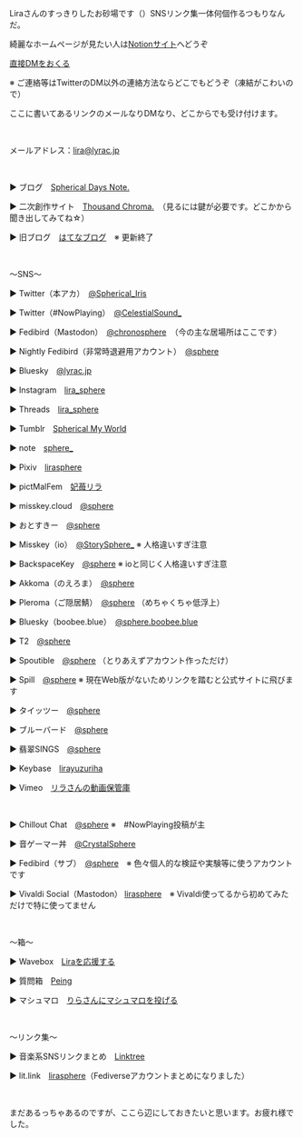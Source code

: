 <html>
  <head>
    <meta charset="utf-8">
    <body>
    <link rel="stylesheet" href="styles.css">
    <link rel="apple-touch-icon" sizes="180x180" href="/apple-touch-icon.png">
    <link rel="icon" type="image/png" sizes="32x32" href="/favicon-32x32.png">
    <link rel="icon" type="image/png" sizes="16x16" href="/favicon-16x16.png">
    <link rel="manifest" href="/site.webmanifest">
    <link rel="mask-icon" href="/safari-pinned-tab.svg" color="#ff3399">
    <link rel="shortcut icon" type="image/x-icon" href="path/to/favicon.ico">
    <meta name="msapplication-TileColor" content="#da532c">
    <meta name="theme-color" content="#ffffff">
    </body>
</head>
</html>

<p>Liraさんのすっきりしたお砂場です（）SNSリンク集一体何個作るつもりなんだ。</p>
<p>綺麗なホームページが見たい人は<a href="https://lyrac.notion.site/LiRA-s-Landscape-0ffb6d02f6f84a71b941f3c1af64e903">Notionサイト</a>へどうぞ</p>
<p><a href="https://simplex.chat/contact#/?v=1-2&smp=smp%3A%2F%2F0YuTwO05YJWS8rkjn9eLJDjQhFKvIYd8d4xG8X1blIU%3D%40smp8.simplex.im%2FghhHvnU8JLndYcgoglxa5ANAA3O5AOno%23%2F%3Fv%3D1-2%26dh%3DMCowBQYDK2VuAyEApd2yjefq4AMV8Gd4lH2WHFaKkIaMECkAwZ7FUm6XDWY%253D%26srv%3Dbeccx4yfxxbvyhqypaavemqurytl6hozr47wfc7uuecacjqdvwpw2xid.onion">直接DMをおくる</a></p>

<p>※ ご連絡等はTwitterのDM以外の連絡方法ならどこでもどうぞ（凍結がこわいので）</p>
<p>ここに書いてあるリンクのメールなりDMなり、どこからでも受け付けます。</p>

<p> </p>

<p>メールアドレス：<a href="mailto:lira@lyrac.jp">lira@lyrac.jp</a></p>
<p> </p>
<p>▶️ ブログ　<a href="https://blog.lyrac.jp/">Spherical Days Note.</a></p>
<p>▶️ 二次創作サイト　<a href="https://plus.fm-p.jp/u/thousandchroma">Thousand Chroma.</a>　（見るには鍵が必要です。どこかから聞き出してみてね☆）</p>
<p>▶️ 旧ブログ　<a href="https://sphericaltears.hatenablog.com/">はてなブログ</a>　※ 更新終了</p>
<p> </p>
<p>〜SNS〜</p>
<p>▶️ Twitter（本アカ）　<a href="https://twitter.com/Spherical_Iris" rel="me">@Spherical_Iris</a></p>
<p>▶️ Twitter（#NowPlaying）　<a href="https://twitter.com/CelestialSound_">@CelestialSound_</a></p>
<p>▶️ Fedibird（Mastodon）　<a rel="me" href="https://fedibird.com/@chronosphere">@chronosphere</a>　（今の主な居場所はここです）</p>
<p>▶️ Nightly Fedibird（非常時退避用アカウント）　<a rel="me" href="https://nightly.fedibird.com/@sphere">@sphere</a></p>
<p>▶️ Bluesky　<a rel="me" href="https://bsky.app/profile/lyrac.jp">@lyrac.jp</a></p>
<p>▶️ Instagram　<a href="https://www.instagram.com/lira_sphere/">lira_sphere</a></p>
<p>▶️ Threads　<a rel="me" href="https://www.threads.net/@lira_sphere">lira_sphere</a></p>
<p>▶️ Tumblr　<a href="https://storytelling06.tumblr.com">Spherical My World</a></p>
<p>▶️ note　<a href="https://note.com/sphere_/">sphere_</a></p>
<p>▶️ Pixiv　<a href="https://pixiv.me/lirasphere">lirasphere</a></p>
<p>▶️ pictMalFem　<a href="https://pictmalfem.net/clearforce6">妃苺リラ</a></p>
<p>▶️ misskey.cloud　<a rel="me" href="https://misskey.cloud/@sphere">@sphere</a></p>
<p>▶️ おとすきー　<a rel="me" href="https://otoskey.tarbin.net/@sphere">@sphere</a></p>
<p>▶️ Misskey（io）　<a rel="me" href="https://misskey.io/@StorySphere_">@StorySphere_</a> ※ 人格違いすぎ注意</p>
<p>▶️ BackspaceKey　<a rel="me" href="https://misskey.backspace.fm/@sphere">@sphere</a> ※ ioと同じく人格違いすぎ注意</p>
<p>▶️ Akkoma（のえろま）　<a rel="me" href="https://pleroma.noellabo.jp/sphere">@sphere</a></p>
<p>▶️ Pleroma（ご隠居鯖）　<a rel="me" href="https://xxx.azyobuzi.net/sphere">@sphere</a> （めちゃくちゃ低浮上）</p>
<p>▶️ Bluesky（boobee.blue）　<a rel="me" href="https://bsky.app/profile/sphere.boobee.blue">@sphere.boobee.blue</a></p>
<p>▶️ T2　<a rel="me" href="https://t2.social/sphere">@sphere</a></p>
<p>▶️ Spoutible　<a rel="me" href="https://spoutible.com/sphere">@sphere</a> （とりあえずアカウント作っただけ）</p>
<p>▶️ Spill　<a href="https://www.spill.com/">@sphere</a> ※ 現在Web版がないためリンクを踏むと公式サイトに飛びます</p>
<p>▶️ タイッツー　<a href="https://taittsuu.com/users/sphere" rel="me">@sphere</a></p>
<p>▶️ ブルーバード　<a href="https://bluebird.blue/users/sphere">@sphere</a></p>
<p>▶️ 翡翠SINGS　<a rel="me" href="https://kawasemi.cloud/@sphere">@sphere</a></p>
<p>▶️ Keybase　<a href="https://keybase.io/lirayuzuriha">lirayuzuriha</a></p>
<p>▶️ Vimeo　<a href="https://vimeo.com/user80684006">リラさんの動画保管庫</a></p>
<p> </p>
<p>▶️ Chillout Chat　<a rel="me" href="https://chillout.chat/@sphere">@sphere</a> ※　#NowPlaying投稿が主</p>
<p>▶️ 音ゲーマー丼　<a rel="me" href="https://otogamer.me/@CrystalSphere">@CrystalSphere</a>
<p>▶️ Fedibird（サブ）　<a rel="me" href="https://fedibird.com/@sphere">@sphere</a>　※ 色々個人的な検証や実験等に使うアカウントです</p>
<p>▶️ Vivaldi Social（Mastodon） <a rel="me" href="https://social.vivaldi.net/@lirasphere">lirasphere</a>　※ Vivaldi使ってるから初めてみただけで特に使ってません</p>
<p> </p>
<p>〜箱〜</p>
<p>▶️ Wavebox　<a href="https://wavebox.me/wave/8bwxjdgpw5yjijjj/">Liraを応援する</a></p>
<p>▶️ 質問箱　<a href="https://peing.net/ja/storysphere_">Peing</a></p>
<p>▶️ マシュマロ　<a href="https://marshmallow-qa.com/rh3lwxkst1094fo?utm_medium=url_text&utm_source=promotion">りらさんにマシュマロを投げる</a></p>
<p> </p>
<p>〜リンク集〜</p>
<p>▶️ 音楽系SNSリンクまとめ　<a href="https://linktr.ee/lirasphere">Linktree</a></p>
<p>▶️ lit.link　<a href="https://lit.link/lirasphere">lirasphere</a>（Fediverseアカウントまとめになりました）</p>
<br/>
<p>まだあるっちゃあるのですが、ここら辺にしておきたいと思います。お疲れ様でした。</p>
